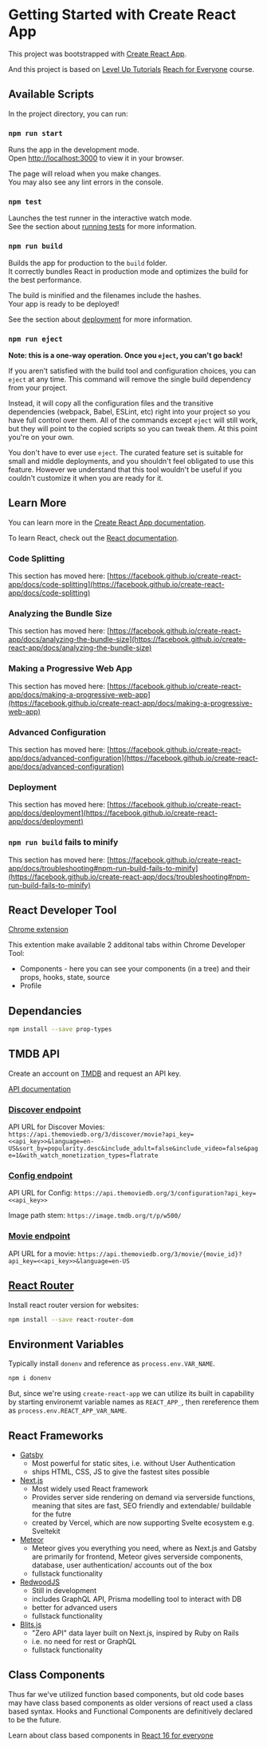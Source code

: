 # Getting Started with Create React App

This project was bootstrapped with [Create React App](https://github.com/facebook/create-react-app).

And this project is based on [Level Up Tutorials](https://leveluptutorials.com/) [Reach for Everyone](https://leveluptutorials.com/tutorials/react-for-everyone/understanding-components) course.

## Available Scripts

In the project directory, you can run:

### `npm run start`

Runs the app in the development mode.\
Open [http://localhost:3000](http://localhost:3000) to view it in your browser.

The page will reload when you make changes.\
You may also see any lint errors in the console.

### `npm test`

Launches the test runner in the interactive watch mode.\
See the section about [running tests](https://facebook.github.io/create-react-app/docs/running-tests) for more information.

### `npm run build`

Builds the app for production to the `build` folder.\
It correctly bundles React in production mode and optimizes the build for the best performance.

The build is minified and the filenames include the hashes.\
Your app is ready to be deployed!

See the section about [deployment](https://facebook.github.io/create-react-app/docs/deployment) for more information.

### `npm run eject`

**Note: this is a one-way operation. Once you `eject`, you can't go back!**

If you aren't satisfied with the build tool and configuration choices, you can `eject` at any time. This command will remove the single build dependency from your project.

Instead, it will copy all the configuration files and the transitive dependencies (webpack, Babel, ESLint, etc) right into your project so you have full control over them. All of the commands except `eject` will still work, but they will point to the copied scripts so you can tweak them. At this point you're on your own.

You don't have to ever use `eject`. The curated feature set is suitable for small and middle deployments, and you shouldn't feel obligated to use this feature. However we understand that this tool wouldn't be useful if you couldn't customize it when you are ready for it.

## Learn More

You can learn more in the [Create React App documentation](https://facebook.github.io/create-react-app/docs/getting-started).

To learn React, check out the [React documentation](https://reactjs.org/).

### Code Splitting

This section has moved here: [https://facebook.github.io/create-react-app/docs/code-splitting](https://facebook.github.io/create-react-app/docs/code-splitting)

### Analyzing the Bundle Size

This section has moved here: [https://facebook.github.io/create-react-app/docs/analyzing-the-bundle-size](https://facebook.github.io/create-react-app/docs/analyzing-the-bundle-size)

### Making a Progressive Web App

This section has moved here: [https://facebook.github.io/create-react-app/docs/making-a-progressive-web-app](https://facebook.github.io/create-react-app/docs/making-a-progressive-web-app)

### Advanced Configuration

This section has moved here: [https://facebook.github.io/create-react-app/docs/advanced-configuration](https://facebook.github.io/create-react-app/docs/advanced-configuration)

### Deployment

This section has moved here: [https://facebook.github.io/create-react-app/docs/deployment](https://facebook.github.io/create-react-app/docs/deployment)

### `npm run build` fails to minify

This section has moved here: [https://facebook.github.io/create-react-app/docs/troubleshooting#npm-run-build-fails-to-minify](https://facebook.github.io/create-react-app/docs/troubleshooting#npm-run-build-fails-to-minify)


## React Developer Tool

[Chrome extension](https://chrome.google.com/webstore/detail/react-developer-tools/fmkadmapgofadopljbjfkapdkoienihi)

This extention make available 2 additonal tabs within Chrome Developer Tool:
- Components - here you can see your components (in a tree) and their props, hooks, state, source
- Profile


## Dependancies

```bash
npm install --save prop-types
```

## TMDB API

Create an account on [TMDB]() and request an API key.

[API documentation](https://developers.themoviedb.org/3/getting-started/introduction)

### [Discover endpoint](https://developers.themoviedb.org/3/discover/movie-discover)

API URL for Discover Movies: `https://api.themoviedb.org/3/discover/movie?api_key=<<api_key>>&language=en-US&sort_by=popularity.desc&include_adult=false&include_video=false&page=1&with_watch_monetization_types=flatrate`

### [Config endpoint](https://developers.themoviedb.org/3/configuration/get-api-configuration)
API URL for Config: `https://api.themoviedb.org/3/configuration?api_key=<<api_key>>`

Image path stem: `https://image.tmdb.org/t/p/w500/`

### [Movie endpoint](https://developers.themoviedb.org/3/movies/get-movie-details)

API URL for a movie: `https://api.themoviedb.org/3/movie/{movie_id}?api_key=<<api_key>>&language=en-US`

## [React Router](https://reactrouter.com/)

Install react router version for websites:

```bash
npm install --save react-router-dom
```

## Environment Variables

Typically install `donenv` and reference as `process.env.VAR_NAME`.

```bash
npm i donenv
```

But, since we're using `create-react-app` we can utilize its built in capability by starting environemt variable names as `REACT_APP_`, then rereference them as `process.env.REACT_APP_VAR_NAME`.


## React Frameworks

- [Gatsby](https://www.gatsbyjs.com/)
  - Most powerful for static sites, i.e. without User Authentication
  - ships HTML, CSS, JS to give the fastest sites possible
- [Next.js](https://nextjs.org/)
  - Most widely used React framework
  - Provides server side rendering on demand via serverside functions, meaning that sites are fast, SEO friendly and extendable/ buildable for the futre
  - created by Vercel, which are now supporting Svelte ecosystem e.g. Sveltekit
- [Meteor](https://www.meteor.com/)
  - Meteor gives you everything you need, where as Next.js and Gatsby are primarily for frontend, Meteor gives serverside components, database, user authentication/ accounts out of the box
  - fullstack functionality
- [RedwoodJS](https://redwoodjs.com/)
  - Still in development
  - includes GraphQL API, Prisma modelling tool to interact with DB
  - better for advanced users
  - fullstack functionality
- [Blits.js](https://blitzjs.com/)
  - "Zero API" data layer built on Next.js, inspired by Ruby on Rails
  - i.e. no need for rest or GraphQL
  - fullstack functionality


## Class Components

Thus far we've utilized function based components, but old code bases may have class based components as older versions of react used a class based syntax. Hooks and Functional Components are definitively declared to be the future.

Learn about class based components in [React 16 for everyone](https://leveluptutorials.com/tutorials/react-16-for-everyone/create-react-app-and-initial-files-explained)
